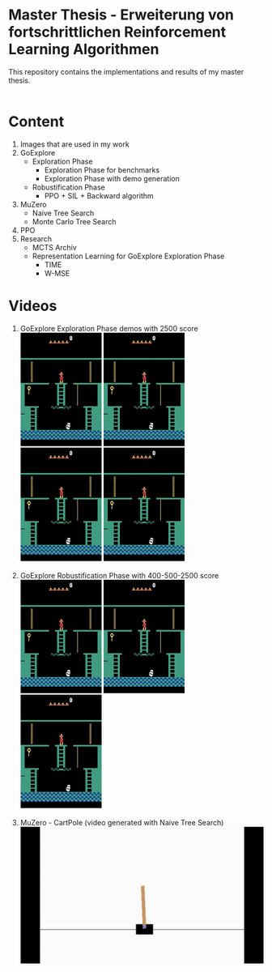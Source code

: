 # Master Thesis - Erweiterung von fortschrittlichen Reinforcement Learning Algorithmen
This repository contains the implementations and results of my master thesis. <br><br>
# Content
1. Images that are used in my work
2. GoExplore
   - Exploration Phase
     - Exploration Phase for benchmarks
     - Exploration Phase with demo generation
   - Robustification Phase
     - PPO + SIL + Backward algorithm
3. MuZero
   - Naive Tree Search
   - Monte Carlo Tree Search
4. PPO
5. Research
   - MCTS Archiv
   - Representation Learning for GoExplore Exploration Phase
     - TIME
     - W-MSE

# Videos
1. GoExplore Exploration Phase demos with 2500 score <br>
![1](https://github.com/Hauf3n/master_thesis/blob/main/goexplore/robustification/demos/2500_5_demos/demo0.gif)
![2](https://github.com/Hauf3n/master_thesis/blob/main/goexplore/robustification/demos/2500_5_demos/demo1.gif)
![4](https://github.com/Hauf3n/master_thesis/blob/main/goexplore/robustification/demos/2500_5_demos/demo3.gif)
![5](https://github.com/Hauf3n/master_thesis/blob/main/goexplore/robustification/demos/2500_5_demos/demo4.gif)<br><br>
2. GoExplore Robustification Phase with 400-500-2500 score <br>
![6](https://github.com/Hauf3n/master_thesis/blob/main/goexplore/robustification/.results/400/5_demos_run_0/400_5_demos.gif)
![8](https://github.com/Hauf3n/master_thesis/blob/main/goexplore/robustification/.results/500/5_demos_run_0/500_5_demos.gif)
![9](https://github.com/Hauf3n/master_thesis/blob/main/goexplore/robustification/.results/2500/5_demos_run_0/2500_5_runs.gif)
<br><br>
3. MuZero - CartPole (video generated with Naive Tree Search)<br>
![7](https://github.com/Hauf3n/MuZero-PyTorch/blob/master/media/cartpole_naive_tree_search.gif)<br><br>
